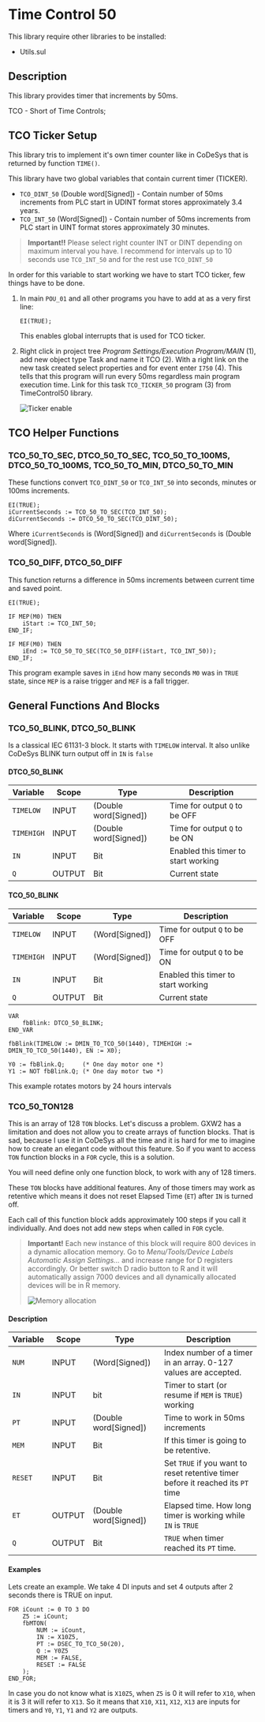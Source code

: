 # Time Control 50

This library require other libraries to be installed:

- Utils.sul

## Description

This library provides timer that increments by 50ms.

TCO - Short of Time Controls;

## TCO Ticker Setup

This library tris to implement it's own timer counter like in CoDeSys that is returned by function `TIME()`.

This library have two global variables that contain current timer (TICKER).

- `TCO_DINT_50` (Double word[Signed]) - Contain number of 50ms increments from PLC start in UDINT format stores approximately 3.4 years.
- `TCO_INT_50` (Word[Signed]) - Contain number of 50ms increments from PLC start in UINT format stores approximately 30 minutes.

> **Important!!**
> Please select right counter INT or DINT depending on maximum interval you have. I recommend for intervals up to 10 seconds use `TCO_INT_50` and for the rest use `TCO_DINT_50`

In order for this variable to start working we have to start TCO ticker, few things have to be done.

1. In main `POU_01` and all other programs you have to add at as a very first line:

   ```iecst
   EI(TRUE);
   ```

   This enables global interrupts that is used for TCO ticker.

2. Right click in project tree *Program Settings/Execution Program/MAIN* (1), add new object type Task and name it TCO (2). With a right link on the new task created select properties and for event enter `I750` (4). This tells that this program will run every 50ms regardless main program execution time. Link for this task `TCO_TICKER_50` program (3) from TimeControl50 library.

   ![Ticker enable](2024-09-10_22-21-18.png)

## TCO Helper Functions

### TCO_50_TO_SEC, DTCO_50_TO_SEC, TCO_50_TO_100MS, DTCO_50_TO_100MS, TCO_50_TO_MIN, DTCO_50_TO_MIN

These functions convert `TCO_DINT_50` or `TCO_INT_50` into seconds, minutes or 100ms increments.

```iecst
EI(TRUE);
iCurrentSeconds := TCO_50_TO_SEC(TCO_INT_50);
diCurrentSeconds := DTCO_50_TO_SEC(TCO_DINT_50);
```

Where `iCurrentSeconds` is (Word[Signed]) and `diCurrentSeconds` is (Double word[Signed]).

### TCO_50_DIFF, DTCO_50_DIFF

This function returns a difference in 50ms increments between current time and saved point.

```iecst
EI(TRUE);

IF MEP(M0) THEN
    iStart := TCO_INT_50;
END_IF;

IF MEF(M0) THEN
    iEnd := TCO_50_TO_SEC(TCO_50_DIFF(iStart, TCO_INT_50));
END_IF;
```

This program example saves in `iEnd` how many seconds `M0` was in `TRUE` state, since `MEP` is a raise trigger and `MEF` is a fall trigger.

## General Functions And Blocks

### TCO_50_BLINK, DTCO_50_BLINK

Is a classical IEC 61131-3 block. It starts with `TIMELOW` interval. It also unlike CoDeSys BLINK turn output off in `IN` is `false`

#### DTCO_50_BLINK

| Variable   | Scope | Type                  | Description                         |
| ---------- | ----- | --------------------- | ----------------------------------- |
| `TIMELOW`  | INPUT | (Double word[Signed]) | Time for output `Q` to be OFF       |
| `TIMEHIGH` | INPUT | (Double word[Signed]) | Time for output `Q` to be ON        |
| `IN`       | INPUT | Bit                   | Enabled this timer to start working |
| `Q`        | OUTPUT| Bit                   | Current state                       |

#### TCO_50_BLINK

| Variable   | Scope  | Type           | Description                         |
| ---------- | ------ | -------------- | ----------------------------------- |
| `TIMELOW`  | INPUT  | (Word[Signed]) | Time for output `Q` to be OFF       |
| `TIMEHIGH` | INPUT  | (Word[Signed]) | Time for output `Q` to be ON        |
| `IN`       | INPUT  | Bit            | Enabled this timer to start working |
| `Q`        | OUTPUT | Bit            | Current state                       |

```iecst
VAR
    fbBlink: DTCO_50_BLINK;
END_VAR

fbBlink(TIMELOW := DMIN_TO_TCO_50(1440), TIMEHIGH := DMIN_TO_TCO_50(1440), EN := X0);

Y0 := fbBlink.Q;     (* One day motor one *)
Y1 := NOT fbBlink.Q; (* One day motor two *)
```

This example rotates motors by 24 hours intervals

### TCO_50_TON128

This is an array of 128 `TON` blocks. Let's discuss a problem. GXW2 has a limitation and does not allow you to create arrays of function blocks. That is sad, because I use it in CoDeSys all the time and it is hard for me to imagine how to create an elegant code without this feature. So if you want to access `TON` function blocks in a `FOR` cycle, this is a solution.

You will need define only one function block, to work with any of 128 timers.

These `TON` blocks have additional features. Any of those timers may work as retentive which means it does not reset Elapsed Time (`ET`) after `IN` is turned off.

Each call of this function block adds approximately 100 steps if you call it individually. And does not add new steps when called in `FOR` cycle.

> **Important!**
> Each new instance of this block will require 800 devices in a dynamic allocation memory. Go to *Menu/Tools/Device Labels Automatic Assign Settings...* and increase range for D registers accordingly. Or better switch D radio button to R and it will automatically assign 7000 devices and all dynamically allocated devices will be in R memory.
> 
> ![Memory allocation](2024-02-12_12-07-28.png)

#### Description

| Variable | Scope  | Type                  | Description                                                                     |
| -------- | ------ | --------------------- | ------------------------------------------------------------------------------- |
| `NUM`    | INPUT  | (Word[Signed])        | Index number of a timer in an array. 0-127 values are accepted.                 |
| `IN`     | INPUT  | bit                   | Timer to start (or resume if `MEM` is `TRUE`) working                           |
| `PT`     | INPUT  | (Double word[Signed]) | Time to work in 50ms increments                                                 |
| `MEM`    | INPUT  | Bit                   | If this timer is going to be retentive.                                         |
| `RESET`  | INPUT  | Bit                   | Set `TRUE` if you want to reset retentive timer before it reached its `PT` time |
| `ET`     | OUTPUT | (Double word[Signed]) | Elapsed time. How long timer is working while `IN` is `TRUE`                    |
| `Q`      | OUTPUT | Bit                   | `TRUE` when timer reached its `PT` time.                                        |

#### Examples

Lets create an example. We take 4 DI inputs and set 4 outputs after 2 seconds there is TRUE on input.

```iecst
FOR iCount := 0 TO 3 DO
    Z5 := iCount;
    fbMTON(
        NUM := iCount,
        IN := X10Z5,
        PT := DSEC_TO_TCO_50(20),
        Q := Y0Z5
        MEM := FALSE,
        RESET := FALSE
    );
END_FOR;
```

In case you do not know what is `X10Z5`, when `Z5` is 0 it will refer to `X10`, when it is 3 it will refer to `X13`. So it means that `X10`, `X11`, `X12`, `X13` are inputs for timers and `Y0`, `Y1`, `Y1` and `Y2` are outputs.
